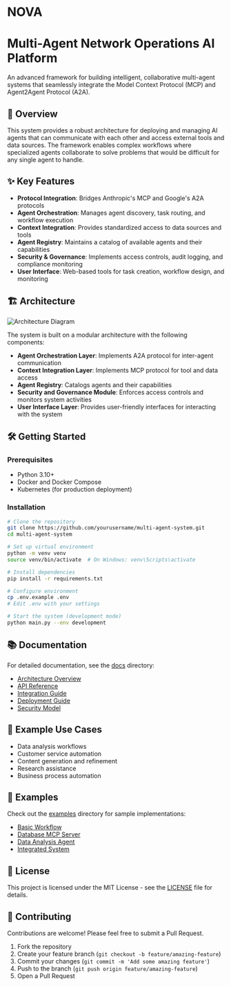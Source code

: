 # NOVA
# Multi-Agent Network Operations AI Platform

An advanced framework for building intelligent, collaborative multi-agent systems that seamlessly integrate the Model Context Protocol (MCP) and Agent2Agent Protocol (A2A).

## 🚀 Overview

This system provides a robust architecture for deploying and managing AI agents that can communicate with each other and access external tools and data sources. The framework enables complex workflows where specialized agents collaborate to solve problems that would be difficult for any single agent to handle.

## ✨ Key Features

- **Protocol Integration**: Bridges Anthropic's MCP and Google's A2A protocols
- **Agent Orchestration**: Manages agent discovery, task routing, and workflow execution
- **Context Integration**: Provides standardized access to data sources and tools
- **Agent Registry**: Maintains a catalog of available agents and their capabilities
- **Security & Governance**: Implements access controls, audit logging, and compliance monitoring
- **User Interface**: Web-based tools for task creation, workflow design, and monitoring

## 🏗️ Architecture

![Architecture Diagram](docs/images/architecture.png)

The system is built on a modular architecture with the following components:

- **Agent Orchestration Layer**: Implements A2A protocol for inter-agent communication
- **Context Integration Layer**: Implements MCP protocol for tool and data access
- **Agent Registry**: Catalogs agents and their capabilities
- **Security and Governance Module**: Enforces access controls and monitors system activities
- **User Interface Layer**: Provides user-friendly interfaces for interacting with the system

## 🛠️ Getting Started

### Prerequisites

- Python 3.10+
- Docker and Docker Compose
- Kubernetes (for production deployment)

### Installation

```bash
# Clone the repository
git clone https://github.com/yourusername/multi-agent-system.git
cd multi-agent-system

# Set up virtual environment
python -m venv venv
source venv/bin/activate  # On Windows: venv\Scripts\activate

# Install dependencies
pip install -r requirements.txt

# Configure environment
cp .env.example .env
# Edit .env with your settings

# Start the system (development mode)
python main.py --env development
```

## 📚 Documentation

For detailed documentation, see the [docs](docs/) directory:

- [Architecture Overview](docs/architecture.md)
- [API Reference](docs/api-reference.md)
- [Integration Guide](docs/integration-guide.md)
- [Deployment Guide](docs/deployment-guide.md)
- [Security Model](docs/security-model.md)

## 🧩 Example Use Cases

- Data analysis workflows
- Customer service automation
- Content generation and refinement
- Research assistance
- Business process automation

## 🧪 Examples

Check out the [examples](examples/) directory for sample implementations:

- [Basic Workflow](examples/basic_workflow.py)
- [Database MCP Server](examples/database_mcp_server.py)
- [Data Analysis Agent](examples/data_analysis_agent.py)
- [Integrated System](examples/integrated_system.py)

## 📝 License

This project is licensed under the MIT License - see the [LICENSE](LICENSE) file for details.

## 🤝 Contributing

Contributions are welcome! Please feel free to submit a Pull Request.

1. Fork the repository
2. Create your feature branch (`git checkout -b feature/amazing-feature`)
3. Commit your changes (`git commit -m 'Add some amazing feature'`)
4. Push to the branch (`git push origin feature/amazing-feature`)
5. Open a Pull Request
